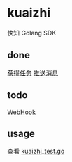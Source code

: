 # kuaizhi
快知 Golang SDK

## done
[获得任务](https://doc.kuaizhi.app/#/zh-cn/bot?id=%e8%8e%b7%e5%be%97%e4%bb%bb%e5%8a%a1)
[推送消息](https://doc.kuaizhi.app/#/zh-cn/bot?id=%e6%8e%a8%e9%80%81%e6%b6%88%e6%81%af)

## todo
[WebHook](https://doc.kuaizhi.app/#/zh-cn/webhook)

## usage
查看 [kuaizhi_test.go](kuaizhi_test.go)
